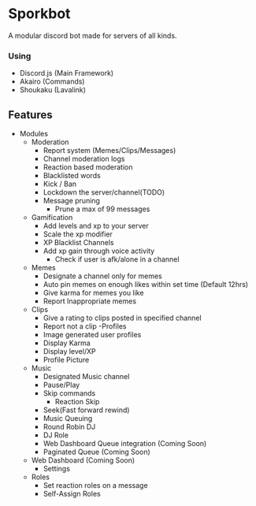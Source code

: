 # Sporkbot

A modular discord bot made for servers of all kinds.

### Using
- Discord.js (Main Framework)
- Akairo (Commands)
- Shoukaku (Lavalink)

## Features
- Modules
    - Moderation
        - Report system (Memes/Clips/Messages)
        - Channel moderation logs
        - Reaction based moderation
        - Blacklisted words
        - Kick / Ban
        - Lockdown the server/channel(TODO)
        - Message pruning
            - Prune a max of 99 messages
    - Gamification
        - Add levels and xp to your server
        - Scale the xp modifier
        - XP Blacklist Channels
        - Add xp gain through voice activity
            - Check if user is afk/alone in a channel
    - Memes
        - Designate a channel only for memes
        - Auto pin memes on enough likes within set time (Default 12hrs)
        - Give karma for memes you like
        - Report Inappropriate memes
    - Clips
        - Give a rating to clips posted in specified channel
        - Report not a clip
    -Profiles
        - Image generated user profiles
        - Display Karma
        - Display level/XP
        - Profile Picture
    - Music
        - Designated Music channel
        - Pause/Play
        - Skip commands
            - Reaction Skip
        - Seek(Fast forward rewind)
        - Music Queuing
        - Round Robin DJ
        - DJ Role
        - Web Dashboard Queue integration (Coming Soon)
        - Paginated Queue (Coming Soon)
    - Web Dashboard (Coming Soon)
        - Settings
    - Roles
        - Set reaction roles on a message
        - Self-Assign Roles